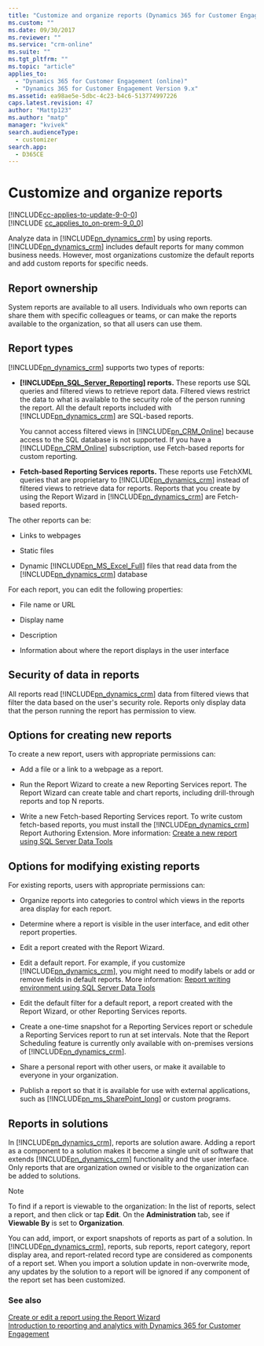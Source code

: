 ```yaml
---
title: "Customize and organize reports (Dynamics 365 for Customer Engagement) | MicrosoftDocs"
ms.custom: ""
ms.date: 09/30/2017
ms.reviewer: ""
ms.service: "crm-online"
ms.suite: ""
ms.tgt_pltfrm: ""
ms.topic: "article"
applies_to: 
  - "Dynamics 365 for Customer Engagement (online)"
  - "Dynamics 365 for Customer Engagement Version 9.x"
ms.assetid: ea98ae5e-5dbc-4c23-b4c6-513774997226
caps.latest.revision: 47
author: "Mattp123"
ms.author: "matp"
manager: "kvivek"
search.audienceType: 
  - customizer
search.app: 
  - D365CE
---
```

# Customize and organize reports

[!INCLUDE[cc-applies-to-update-9-0-0](../includes/cc_applies_to_update_9_0_0.md)] <br/>[!INCLUDE [cc_applies_to_on-prem-9_0_0](../includes/cc_applies_to_on-prem-9_0_0.md)]

Analyze data in [!INCLUDE[pn_dynamics_crm](../includes/pn-dynamics-crm.md)] by using reports. [!INCLUDE[pn_dynamics_crm](../includes/pn-dynamics-crm.md)] includes default reports for many common business needs. However, most organizations customize the default reports and add custom reports for specific needs.  
  
<a name="ownership"></a>   
## Report ownership  
 System reports are available to all users. Individuals who own reports can share them with specific colleagues or teams, or can make the reports available to the organization, so that all users can use them.  
  
<a name="types"></a>   
## Report types  
 [!INCLUDE[pn_dynamics_crm](../includes/pn-dynamics-crm.md)] supports two types of reports:  
  
- **[!INCLUDE[pn_SQL_Server_Reporting](../includes/pn-sql-server-reporting.md)] reports.** These reports use SQL queries and filtered views to retrieve report data. Filtered views restrict the data to what is available to the security role of the person running the report. All the default reports included with [!INCLUDE[pn_dynamics_crm](../includes/pn-dynamics-crm.md)] are SQL-based reports.  
  
     You cannot access filtered views in [!INCLUDE[pn_CRM_Online](../includes/pn-crm-online.md)] because access to the SQL database is not supported. If you have a [!INCLUDE[pn_CRM_Online](../includes/pn-crm-online.md)] subscription, use Fetch-based reports for custom reporting.  
  
- **Fetch-based Reporting Services reports.** These reports use FetchXML queries that are proprietary to [!INCLUDE[pn_dynamics_crm](../includes/pn-dynamics-crm.md)] instead of filtered views to retrieve data for reports. Reports that you create by using the Report Wizard in [!INCLUDE[pn_dynamics_crm](../includes/pn-dynamics-crm.md)] are Fetch-based reports.  
  
The other reports can be:  
  
- Links to webpages  
  
- Static files  
  
- Dynamic [!INCLUDE[pn_MS_Excel_Full](../includes/pn-ms-excel-full.md)] files that read data from the [!INCLUDE[pn_dynamics_crm](../includes/pn-dynamics-crm.md)] database  
 
 
 For each report, you can edit the following properties:  
  
-   File name or URL  
  
-   Display name  
  
-   Description  
  
-   Information about where the report displays in the user interface  
  
<a name="security"></a>   
## Security of data in reports  
 All reports read [!INCLUDE[pn_dynamics_crm](../includes/pn-dynamics-crm.md)] data from filtered views that filter the data based on the user's security role. Reports only display data that the person running the report has permission to view.  
  
<a name="creating"></a>   
## Options for creating new reports  
 To create a new report, users with appropriate permissions can:  
  
- Add a file or a link to a webpage as a report.  
  
- Run the Report Wizard to create a new Reporting Services report. The Report Wizard can create table and chart reports, including drill-through reports and top N reports.  
  
- Write a new Fetch-based Reporting Services report. To write custom fetch-based reports, you must install the [!INCLUDE[pn_dynamics_crm](../includes/pn-dynamics-crm.md)] Report Authoring Extension. More information: [Create a new report using SQL Server Data Tools](../analytics/create-a-new-report-using-sql-server-data-tools.md)  
  
<a name="modifying"></a>   
## Options for modifying existing reports  
 For existing reports, users with appropriate permissions can:  
  
- Organize reports into categories to control which views in the reports area display for each report.  
  
- Determine where a report is visible in the user interface, and edit other report properties.  
  
- Edit a report created with the Report Wizard.  
  
- Edit a default report. For example, if you customize [!INCLUDE[pn_dynamics_crm](../includes/pn-dynamics-crm.md)], you might need to modify labels or add or remove fields in default reports. More information: [Report writing environment using SQL Server Data Tools](../analytics/report-writing-environment-using-sql-server-data-tools.md)  
  
- Edit the default filter for a default report, a report created with the Report Wizard, or other Reporting Services reports.  
  
- Create a one-time snapshot for a Reporting Services report or schedule a Reporting Services report to run at set intervals. Note that the Report Scheduling feature is currently only available with on-premises versions of [!INCLUDE[pn_dynamics_crm](../includes/pn-dynamics-crm.md)].  
  
- Share a personal report with other users, or make it available to everyone in your organization.  
  
- Publish a report so that it is available for use with external applications, such as [!INCLUDE[pn_ms_SharePoint_long](../includes/pn-ms-sharepoint-long.md)] or custom programs.  
  
<a name="solutions"></a>   
## Reports in solutions  
 In [!INCLUDE[pn_dynamics_crm](../includes/pn-dynamics-crm.md)], reports are solution aware. Adding a report as a component to a solution makes it become a single unit of software that extends [!INCLUDE[pn_dynamics_crm](../includes/pn-dynamics-crm.md)] functionality and the user interface. Only reports that are organization owned or visible to the organization can be added to solutions.  
  
> [!NOTE]
>  To find if a report is viewable to the organization: In the list of reports, select a report, and then click or tap **Edit**. On the **Administration** tab, see if **Viewable By** is set to **Organization**.  
  
 You can add, import, or export snapshots of reports as part of a solution. In [!INCLUDE[pn_dynamics_crm](../includes/pn-dynamics-crm.md)], reports, sub reports, report category, report display area, and report-related record type are considered as components of a report set. When you import a solution update in non-overwrite mode, any updates by the solution to a report will be ignored if any component of the report set has been customized.  
  
### See also  
 [Create or edit a report using the Report Wizard](../basics/create-edit-copy-report-wizard.md)   
 [Introduction to reporting and analytics with Dynamics 365 for Customer Engagement](../analytics/reporting-analytics-with-dynamics-365.md)
